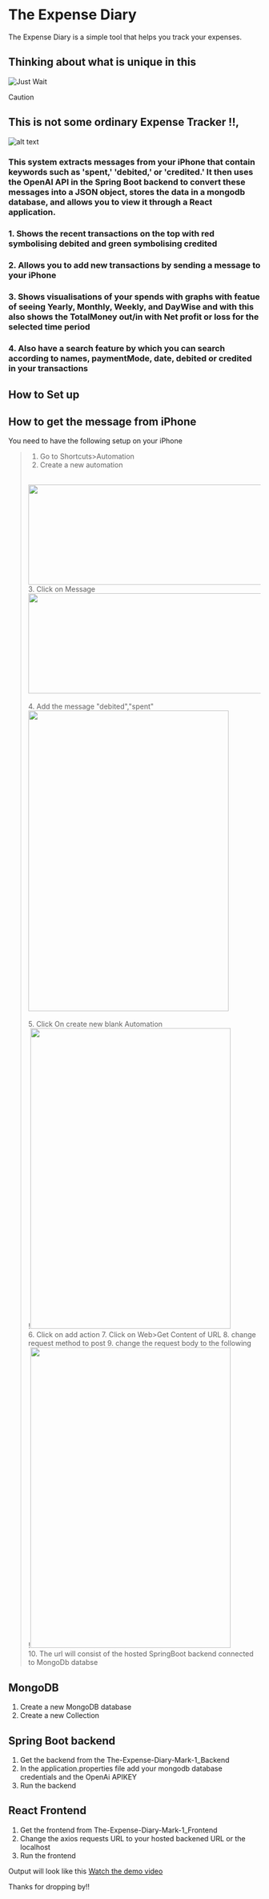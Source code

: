 # The Expense Diary

The Expense Diary is a simple tool that helps you track your expenses.

## Thinking about what is unique in this

![Just Wait](./public/images/justwait.gif)

> [!CAUTION]
## This is not some ordinary Expense Tracker !!, 
![alt text](image-6.gif)

### This system extracts messages from your iPhone that contain keywords such as 'spent,' 'debited,' or 'credited.' It then uses the OpenAI API in the Spring Boot backend to convert these messages into a JSON object, stores the data in a mongodb database, and allows you to view it through a React application.

### 1. Shows the recent transactions on the top with red symbolising debited and green symbolising credited
### 2. Allows you to add new transactions by sending a message to your iPhone
### 3. Shows visualisations of your spends with graphs with featue of seeing Yearly, Monthly, Weekly, and DayWise and with this also shows the TotalMoney out/in with Net profit or loss for the selected time period
### 4. Also have a search feature by which you can search according to names, paymentMode, date, debited or credited in your transactions

## How to Set up

## How to get the message from iPhone
You need to have the following setup on your iPhone
> 1. Go to Shortcuts>Automation
> 2. Create a new automation
> <br>
> <img src="./image-2.png" width="800" height="200"><br>
> 3. Click on Message
> <br>
> <img src="./image-1.png" width="800" height="200"><br>
> <br>
> 4. Add the message "debited","spent"
> <br>
> <img src="./image-3.png" width="400" height="600"><br>
> <br>
> 5. Click On create new blank Automation
> <br>
> !<img src="./image-4.png" width="400" height="600"><br>
> 6. Click on add action
> 7. Click on Web>Get Content of URL
> 8. change request method to post
> 9. change the request body to the following
> <br>
> !<img src="./image.png" width="400" height="600"><br>
> 10. The url will consist of the hosted SpringBoot backend connected to MongoDb databse

## MongoDB
1. Create a new MongoDB database
2. Create a new Collection

## Spring Boot backend
1. Get the backend from the The-Expense-Diary-Mark-1_Backend
2. In the application.properties file
add your mongodb database credentials and the OpenAi APIKEY
3. Run the backend

## React Frontend 
1. Get the frontend from The-Expense-Diary-Mark-1_Frontend
2. Change the axios requests URL to your hosted backened URL or the localhost
3. Run the frontend


Output will look like this
[Watch the demo video](https://drive.google.com/file/d/1JTDxE08Zue6xAnnwQw7XLOwf4ppGowLm/view?usp=drive_link)

Thanks for dropping by!!








